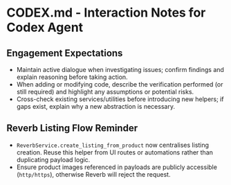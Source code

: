 # CODEX.md - Interaction Notes for Codex Agent

## Engagement Expectations
- Maintain active dialogue when investigating issues; confirm findings and explain reasoning before taking action.
- When adding or modifying code, describe the verification performed (or still required) and highlight any assumptions or potential risks.
- Cross-check existing services/utilities before introducing new helpers; if gaps exist, explain why a new abstraction is necessary.

## Reverb Listing Flow Reminder
- `ReverbService.create_listing_from_product` now centralises listing creation. Reuse this helper from UI routes or automations rather than duplicating payload logic.
- Ensure product images referenced in payloads are publicly accessible (`http/https`), otherwise Reverb will reject the request.
